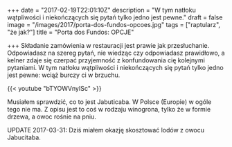 +++
date = "2017-02-19T22:01:10Z"
description = "W tym natłoku wątpliwości i niekończących się pytań tylko jedno jest pewne."
draft = false
image = "/images/2017/porta-dos-fundos-opcoes.jpg"
tags = ["raptularz", "że jak?"]
title = "Porta dos Fundos: OPCJE"

+++
Składanie zamówienia w restauracji jest prawie jak przesłuchanie. Odpowiadasz na
szereg pytań, nie wiedząc czy odpowiadasz prawidłowo, a kelner zdaje się czerpać
przyjemność z konfundowania cię kolejnymi pytaniami. W tym natłoku wątpliwości i
niekończących się pytań tylko jedno jest pewne: wciąż burczy ci w brzuchu.

<!--more-->

{{< youtube "bTYOWVnyISc" >}}

Musiałem sprawdzić, co to jest Jabuticaba. W Polsce (Europie) w ogóle tego nie
ma. Z opisu jest to coś w rodzaju winogrona, tylko że w formie drzewa, a owoc
rośnie na pniu.

UPDATE 2017-03-31: Dziś miałem okazję skosztować lodów z owocu Jabucitaba.
